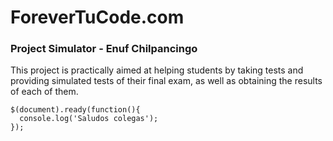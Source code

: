 # ForeverTuCode.com

### Project Simulator - Enuf Chilpancingo

This project is practically aimed at helping students by taking tests and providing simulated tests of their final exam, as well as obtaining the results of each of them.
```
$(document).ready(function(){
  console.log('Saludos colegas');
});
```
